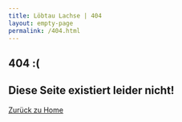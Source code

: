 ```yaml
---
title: Löbtau Lachse | 404
layout: empty-page
permalink: /404.html
---
```

<section class="wrapper style1">
				<div class="container">
					<div class="row">
						<div class="8u">
                        <h2><strong>404 :(</strong></h2>
							   <h2>Diese Seite existiert leider nicht!</h2><a href="/" class="button big alt">Zurück zu Home</a>
						</div>
						<div class="4u">
							<a class="image fit"><img src="{{ '/images/flying_catch_big.png' | relative_url }}" alt="" /></a>
						</div>
					</div>
				</div>
			</section>